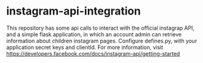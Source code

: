 # instagram-api-integration
This repository has some api calls to interact with the official instagrap API, and a simple flask application, in which an account admin can retrieve information about children instagram pages.
Configure defines.py, with your application secret keys and clientId. For more information, visit https://developers.facebook.com/docs/instagram-api/getting-started
